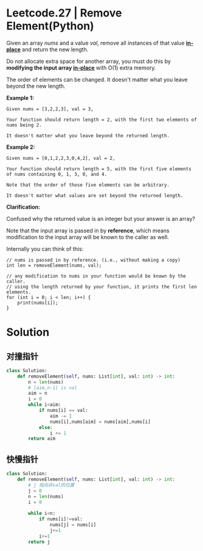 # Leetcode.27 | Remove Element(Python)

Given an array *nums* and a value *val*, remove all instances of that value [**in-place**](https://en.wikipedia.org/wiki/In-place_algorithm) and return the new length.

Do not allocate extra space for another array, you must do this by **modifying the input array [in-place](https://en.wikipedia.org/wiki/In-place_algorithm)** with O(1) extra memory.

The order of elements can be changed. It doesn't matter what you leave beyond the new length.

**Example 1:**

```
Given nums = [3,2,2,3], val = 3,

Your function should return length = 2, with the first two elements of nums being 2.

It doesn't matter what you leave beyond the returned length.
```

**Example 2:**

```
Given nums = [0,1,2,2,3,0,4,2], val = 2,

Your function should return length = 5, with the first five elements of nums containing 0, 1, 3, 0, and 4.

Note that the order of those five elements can be arbitrary.

It doesn't matter what values are set beyond the returned length.
```

**Clarification:**

Confused why the returned value is an integer but your answer is an array?

Note that the input array is passed in by **reference**, which means modification to the input array will be known to the caller as well.

Internally you can think of this:

```
// nums is passed in by reference. (i.e., without making a copy)
int len = removeElement(nums, val);

// any modification to nums in your function would be known by the caller.
// using the length returned by your function, it prints the first len elements.
for (int i = 0; i < len; i++) {
    print(nums[i]);
}
```

# Solution

## 对撞指针

```python
class Solution:
    def removeElement(self, nums: List[int], val: int) -> int:
        n = len(nums)
        # [aim,n-1] is val
        aim = n
        i = 0
        while i<aim:
            if nums[i] == val:
                aim -= 1
                nums[i],nums[aim] = nums[aim],nums[i]
            else:
                i += 1
        return aim
```

## 快慢指针

```python
class Solution:
    def removeElement(self, nums: List[int], val: int) -> int:
        # j 指向非val的位置 
        j = 0
        n = len(nums)
        i = 0     
        
        while i<n:
            if nums[i]!=val:
                nums[j] = nums[i]
                j+=1
            i+=1
        return j
```

